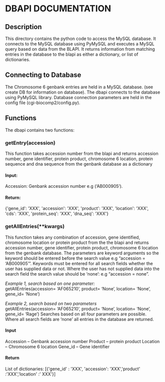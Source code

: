 # DBAPI DOCUMENTATION

## Description
This directory contains the python code to access the MySQL database. It connects to the MySQL database using PyMySQL and executes a MySQL query based on data from the BLAPI. It returns information from matching entries in the database to the blapi as either a dictionary, or list of dictionaries. 


## Connecting to Database
The Chromosome 6 genbank entries are held in a MySQL database. (see create DB for information on database). The dbapi connects to the database using PyMySQL library. Database connection parameters are held in the config file (cgi-biocomp2/config.py).


## Functions
The dbapi contains two functions:

### getEntry(accession)
This function takes accession number from the blapi and returns accession number, gene identifier, protein product, chromosome 6 location, protein sequence and dna sequence from the genbank database as a dictionary

#### Input:

Accession: Genbank accession number e.g (‘AB000905’). 

#### Return:

{'gene_id': 'XXX', 'accession': 'XXX', 'product': 'XXX', 'location': 'XXX', 
  'cds': 'XXX', 'protein_seq': 'XXX', 'dna_seq': 'XXX'}



### getAllEntries(**kwargs)

This function takes any combination of accession, gene identified, chromosome location or protein product from the the blapi and returns accession number, gene identifier, protein product, chromosome 6 location from the genbank database.
The parameters are keyword arguments so the keyword should be entered before the search value e.g “accession = ‘AB000905’”.
Keywords must be entered for all search fields whether the user has supplied data or not. Where the user has not supplied data into the search field the search value should be ‘none’: e.g “accession = none”. 

*Example 1, search based on one parameter:*  
getAllEntries(accession= ‘AF065210’, product= ‘None’, location= ‘None’, gene_id= ‘None’)


*Example 2, search based on two parameters*   
getAllEntries(accession= ‘AF065210’, product= ‘None’, location= ‘None’, gene_id= ‘Rage’)
Searches based on all four parameters are possible. Where all search fields are ‘none’ all entries in the database are returned. 

#### Input
Accession – Genbank accession number 
Product – protein product
Location – Chromosome 6 location
Gene_id – Gene identifier

#### Return
List of dictionaries:
[{'gene_id' : 'XXX', 'accession': 'XXX','product' :'XXX','location' :' XXX'}]

